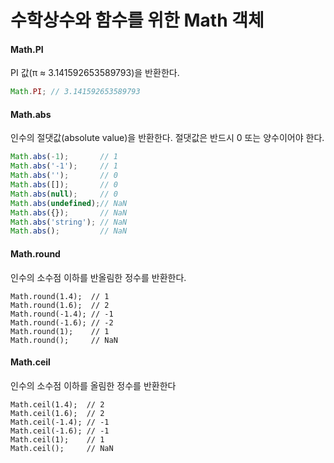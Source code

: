 # 수학상수와 함수를 위한 Math 객체

#### Math.PI

PI 값(π ≈ 3.141592653589793)을 반환한다.

```javascript
Math.PI; // 3.141592653589793
```

#### Math.abs

인수의 절댓값(absolute value)을 반환한다. 절댓값은 반드시 0 또는 양수이어야 한다.

```javascript
Math.abs(-1);       // 1
Math.abs('-1');     // 1
Math.abs('');       // 0
Math.abs([]);       // 0
Math.abs(null);     // 0
Math.abs(undefined);// NaN
Math.abs({});       // NaN
Math.abs('string'); // NaN
Math.abs();         // NaN
```

#### Math.round

인수의 소수점 이하를 반올림한 정수를 반환한다.

```
Math.round(1.4);  // 1
Math.round(1.6);  // 2
Math.round(-1.4); // -1
Math.round(-1.6); // -2
Math.round(1);    // 1
Math.round();     // NaN
```

#### Math.ceil

인수의 소수점 이하를 올림한 정수를 반환한다

```
Math.ceil(1.4);  // 2
Math.ceil(1.6);  // 2
Math.ceil(-1.4); // -1
Math.ceil(-1.6); // -1
Math.ceil(1);    // 1
Math.ceil();     // NaN
```


